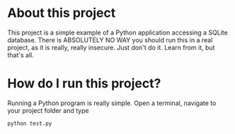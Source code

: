 # About this project

This project is a simple example of a Python application accessing a SQLite
database. There is ABSOLUTELY NO WAY you should run this in a real project, as
it is really, really insecure. Just don't do it. Learn from it, but that's all.

# How do I run this project?

Running a Python program is really simple. Open a terminal, navigate to your
project folder and type

    python test.py